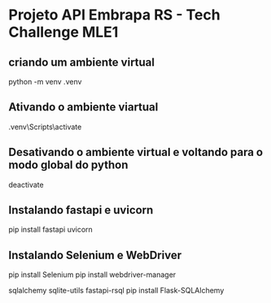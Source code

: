 # Projeto API Embrapa RS - Tech Challenge MLE1

## criando um ambiente virtual

python -m venv .venv

## Ativando o ambiente viartual

.venv\Scripts\activate

## Desativando o ambiente virtual e voltando para o modo global do python

deactivate

## Instalando fastapi e uvicorn

pip install fastapi uvicorn

## Instalando Selenium e WebDriver  

pip install Selenium
pip install webdriver-manager

sqlalchemy 
sqlite-utils 
fastapi-rsql
pip install Flask-SQLAlchemy


